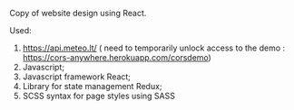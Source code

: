 Copy of website design using React.

Used:
1. https://api.meteo.lt/ ( need to temporarily unlock access to the demo :  https://cors-anywhere.herokuapp.com/corsdemo)
2. Javascript;
3. Javascript framework React;
4. Library for state management Redux;
5. SCSS syntax for page styles using SASS



